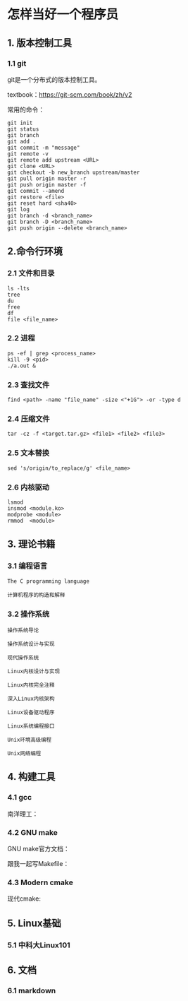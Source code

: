 # 怎样当好一个程序员

## 1. 版本控制工具

### 1.1 git

git是一个分布式的版本控制工具。

textbook：https://git-scm.com/book/zh/v2

常用的命令：

    git init
    git status
    git branch
    git add .
    git commit -m "message"
    git remote -v
    git remote add upstream <URL>
    git clone <URL>
    git checkout -b new_branch upstream/master
    git pull origin master -r
    git push origin master -f
    git commit --amend
    git restore <file>
    git reset hard <sha40>
    git log
    git branch -d <branch_name>
    git branch -D <branch_name>
    git push origin --delete <branch_name>

## 2.命令行环境

### 2.1 文件和目录

    ls -lts
    tree
    du
    free
    df
    file <file_name>

### 2.2 进程

    ps -ef | grep <process_name>
    kill -9 <pid>
    ./a.out &

### 2.3 查找文件

    find <path> -name "file_name" -size <"+1G"> -or -type d

### 2.4 压缩文件

    tar -cz -f <target.tar.gz> <file1> <file2> <file3>

### 2.5 文本替换

    sed 's/origin/to_replace/g' <file_name>

### 2.6 内核驱动

    lsmod
    insmod <module.ko>
    modprobe <module>
    rmmod  <module>

## 3. 理论书籍

### 3.1 编程语言

`The C programming language`

`计算机程序的构造和解释`

### 3.2 操作系统

`操作系统导论`

`操作系统设计与实现`

`现代操作系统`

`Linux内核设计与实现`

`Linux内核完全注释`

`深入Linux内核架构`

`Linux设备驱动程序`

`Linux系统编程接口`

`Unix环境高级编程`

`Unix网络编程`

## 4. 构建工具

### 4.1 gcc

南洋理工：

### 4.2 GNU make

GNU make官方文档：

跟我一起写Makefile：

### 4.3 Modern cmake

现代cmake:

## 5. Linux基础

### 5.1 中科大Linux101

## 6. 文档

### 6.1 markdown




